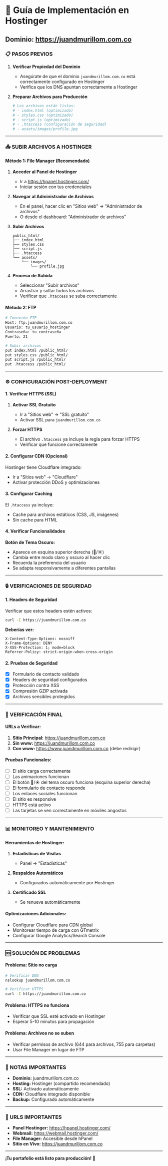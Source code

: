 # 🚀 Guía de Implementación en Hostinger

## **Dominio: https://juandmurillom.com.co**

### **📋 PASOS PREVIOS**

1. **Verificar Propiedad del Dominio**
   - Asegúrate de que el dominio `juandmurillom.com.co` está correctamente configurado en Hostinger
   - Verifica que los DNS apuntan correctamente a Hostinger

2. **Preparar Archivos para Producción**
   ```bash
   # Los archivos están listos:
   # - index.html (optimizado)
   # - styles.css (optimizado)
   # - script.js (optimizado)
   # - .htaccess (configuración de seguridad)
   # - assets/images/profile.jpg
   ```

---

### **📤 SUBIR ARCHIVOS A HOSTINGER**

#### **Método 1: File Manager (Recomendado)**

1. **Acceder al Panel de Hostinger**
   - Ir a https://hpanel.hostinger.com/
   - Iniciar sesión con tus credenciales

2. **Navegar al Administrador de Archivos**
   - En el panel, hacer clic en "Sitios web" → "Administrador de archivos"
   - O desde el dashboard: "Administrador de archivos"

3. **Subir Archivos**
   ```
   public_html/
   ├── index.html
   ├── styles.css
   ├── script.js
   ├── .htaccess
   └── assets/
       └── images/
           └── profile.jpg
   ```

4. **Proceso de Subida**
   - Seleccionar "Subir archivos"
   - Arrastrar y soltar todos los archivos
   - Verificar que `.htaccess` se suba correctamente

#### **Método 2: FTP**

```bash
# Conexión FTP
Host: ftp.juandmurillom.com.co
Usuario: tu_usuario_hostinger
Contraseña: tu_contraseña
Puerto: 21

# Subir archivos
put index.html /public_html/
put styles.css /public_html/
put script.js /public_html/
put .htaccess /public_html/
```

---

### **⚙️ CONFIGURACIÓN POST-DEPLOYMENT**

#### **1. Verificar HTTPS (SSL)**

1. **Activar SSL Gratuito**
   - Ir a "Sitios web" → "SSL gratuito"
   - Activar SSL para `juandmurillom.com.co`

2. **Forzar HTTPS**
   - El archivo `.htaccess` ya incluye la regla para forzar HTTPS
   - Verificar que funcione correctamente

#### **2. Configurar CDN (Opcional)**

Hostinger tiene Cloudflare integrado:
- Ir a "Sitios web" → "Cloudflare"
- Activar protección DDoS y optimizaciones

#### **3. Configurar Caching**

El `.htaccess` ya incluye:
- Cache para archivos estáticos (CSS, JS, imágenes)
- Sin cache para HTML

#### **4. Verificar Funcionalidades**

**Botón de Tema Oscuro:**
- Aparece en esquina superior derecha (🌙/☀️)
- Cambia entre modo claro y oscuro al hacer clic
- Recuerda la preferencia del usuario
- Se adapta responsivamente a diferentes pantallas

---

### **🔒 VERIFICACIONES DE SEGURIDAD**

#### **1. Headers de Seguridad**

Verificar que estos headers estén activos:
```bash
curl -I https://juandmurillom.com.co
```

**Deberías ver:**
```
X-Content-Type-Options: nosniff
X-Frame-Options: DENY
X-XSS-Protection: 1; mode=block
Referrer-Policy: strict-origin-when-cross-origin
```

#### **2. Pruebas de Seguridad**

- [x] Formulario de contacto validado
- [x] Headers de seguridad configurados
- [x] Protección contra XSS
- [x] Compresión GZIP activada
- [x] Archivos sensibles protegidos

---

### **🚀 VERIFICACIÓN FINAL**

#### **URLs a Verificar:**

1. **Sitio Principal:** https://juandmurillom.com.co
2. **Sin www:** https://juandmurillom.com.co
3. **Con www:** https://www.juandmurillom.com.co (debe redirigir)

#### **Pruebas Funcionales:**

- [ ] El sitio carga correctamente
- [ ] Las animaciones funcionan
- [ ] El botón 🌙/☀️ del tema oscuro funciona (esquina superior derecha)
- [ ] El formulario de contacto responde
- [ ] Los enlaces sociales funcionan
- [ ] El sitio es responsive
- [ ] HTTPS está activo
- [ ] Las tarjetas se ven correctamente en móviles angostos

---

### **📊 MONITOREO Y MANTENIMIENTO**

#### **Herramientas de Hostinger:**

1. **Estadísticas de Visitas**
   - Panel → "Estadísticas"

2. **Respaldos Automáticos**
   - Configurados automáticamente por Hostinger

3. **Certificado SSL**
   - Se renueva automáticamente

#### **Optimizaciones Adicionales:**

- Configurar Cloudflare para CDN global
- Monitorear tiempo de carga con GTmetrix
- Configurar Google Analytics/Search Console

---

### **🆘 SOLUCIÓN DE PROBLEMAS**

#### **Problema: Sitio no carga**
```bash
# Verificar DNS
nslookup juandmurillom.com.co

# Verificar HTTPS
curl -I https://juandmurillom.com.co
```

#### **Problema: HTTPS no funciona**
- Verificar que SSL esté activado en Hostinger
- Esperar 5-10 minutos para propagación

#### **Problema: Archivos no se suben**
- Verificar permisos de archivo (644 para archivos, 755 para carpetas)
- Usar File Manager en lugar de FTP

---

### **📝 NOTAS IMPORTANTES**

- **Dominio:** juandmurillom.com.co
- **Hosting:** Hostinger (compartido recomendado)
- **SSL:** Activado automáticamente
- **CDN:** Cloudflare integrado disponible
- **Backup:** Configurado automáticamente

---

### **🎯 URLS IMPORTANTES**

- **Panel Hostinger:** https://hpanel.hostinger.com/
- **Webmail:** https://webmail.hostinger.com/
- **File Manager:** Accesible desde hPanel
- **Sitio en Vivo:** https://juandmurillom.com.co

---

**¡Tu portafolio está listo para producción! 🚀**